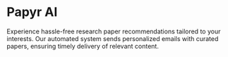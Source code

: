 # Papyr AI

Experience hassle-free research paper recommendations tailored to your interests. Our automated system sends personalized emails with curated papers, ensuring timely delivery of relevant content.

